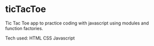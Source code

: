 # ticTacToe

Tic Tac Toe app to practice coding with javascript using modules and function factories.

Tech used:
HTML
CSS
Javascript
